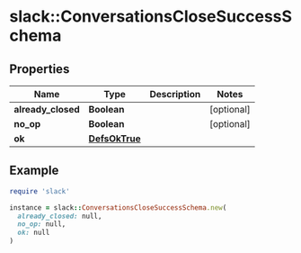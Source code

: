 # slack::ConversationsCloseSuccessSchema

## Properties

| Name | Type | Description | Notes |
| ---- | ---- | ----------- | ----- |
| **already_closed** | **Boolean** |  | [optional] |
| **no_op** | **Boolean** |  | [optional] |
| **ok** | [**DefsOkTrue**](DefsOkTrue.md) |  |  |

## Example

```ruby
require 'slack'

instance = slack::ConversationsCloseSuccessSchema.new(
  already_closed: null,
  no_op: null,
  ok: null
)
```

